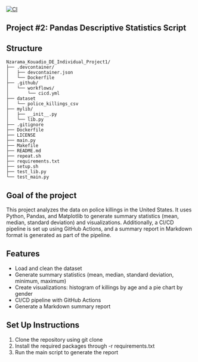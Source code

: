[![CI](https://github.com/nogibjj/Nzarama_Kouadio_DE_Mini_Project2/actions/workflows/cicd.yml/badge.svg)](https://github.com/nogibjj/Nzarama_Kouadio_DE_Mini_Project2/actions/workflows/cicd.yml)
## Project #2: Pandas Descriptive Statistics Script

## Structure 

```
Nzarama_Kouadio_DE_Individual_Project1/
├── .devcontainer/
│   ├── devcontainer.json
│   └── Dockerfile
├── .github/
│   └── workflows/
│       └── cicd.yml
├── dataset
│   └── police_killings_csv
├── mylib/
│   ├── __init__.py
│   └── lib.py
├── .gitignore
├── Dockerfile
├── LICENSE
├── main.py
├── Makefile
├── README.md
├── repeat.sh
├── requirements.txt
├── setup.sh
├── test_lib.py
└── test_main.py

```

## Goal of the project

This project analyzes the data on police killings in the United States. It uses Python, Pandas, and Matplotlib to generate summary statistics (mean, median, standard deviation) and visualizations. Additionally, a CI/CD pipeline is set up using GitHub Actions, and a summary report in Markdown format is generated as part of the pipeline.

## Features
- Load and clean the dataset
- Generate summary statistics (mean, median, standard deviation, minimum, maximum)
- Create visualizations: histogram of killings by age and a pie chart by gender
- CI/CD pipeline with GitHub Actions
- Generate a Markdown summary report

## Set Up Instructions

1. Clone the repository using git clone 
2. Install the required packages through -r requirements.txt
3. Run the main script to generate the report




